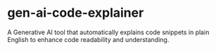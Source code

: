 # gen-ai-code-explainer
A Generative AI tool that automatically explains code snippets in plain English to enhance code readability and understanding.
